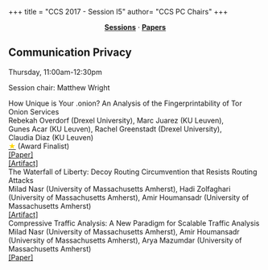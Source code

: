 +++
title = "CCS 2017 - Session I5"
author= "CCS PC Chairs"
+++
<center><a href="/sessions"><b>Sessions</b></a> &middot; <a href="/papers"><b>Papers</b></a></center>
<p>
<h2>Communication Privacy</h2>Thursday, 11:00am-12:30pm<p>Session chair: Matthew Wright<div class="bpaper"><span class="ptitle">How Unique is Your .onion? An Analysis of the Fingerprintability of Tor Onion Services</span></br><div class="pblock"><span class="author">Rebekah&nbsp;Overdorf</span> <span class="institution">(Drexel University)</span>, <span class="author">Marc&nbsp;Juarez</span> <span class="institution">(KU Leuven)</span>, <span class="author">Gunes&nbsp;Acar</span> <span class="institution">(KU Leuven)</span>, <span class="author">Rachel&nbsp;Greenstadt</span> <span class="institution">(Drexel University)</span>, <span class="author">Claudia&nbsp;Diaz</span> <span class="institution">(KU Leuven)</span><br><div class="pextra"><a href="/finalists"><font color="#FFD700">&#9733;</font></a> (Award Finalist)<br><a href="https://arxiv.org/abs/1708.08475">[Paper]</a><br><a href="https://cosic.esat.kuleuven.be/fingerprintability/">[Artifact]</a><br></div></div></div><div class="bpaper"><span class="ptitle">The Waterfall of Liberty: Decoy Routing Circumvention that Resists Routing Attacks</span></br><div class="pblock"><span class="author">Milad&nbsp;Nasr</span> <span class="institution">(University of Massachusetts Amherst)</span>, <span class="author">Hadi&nbsp;Zolfaghari</span> <span class="institution">(University of Massachusetts Amherst)</span>, <span class="author">Amir&nbsp;Houmansadr</span> <span class="institution">(University of Massachusetts Amherst)</span><br><div class="pextra"><a href="https://github.com/SPIN-UMass/waterfall">[Artifact]</a><br></div></div></div><div class="bpaper"><span class="ptitle">Compressive Traffic Analysis: A New Paradigm for Scalable Traffic Analysis</span></br><div class="pblock"><span class="author">Milad&nbsp;Nasr</span> <span class="institution">(University of Massachusetts Amherst)</span>, <span class="author">Amir&nbsp;Houmansadr</span> <span class="institution">(University of Massachusetts Amherst)</span>, <span class="author">Arya&nbsp;Mazumdar</span> <span class="institution">(University of Massachusetts Amherst)</span><br><div class="pextra"><a href="http://people.cs.umass.edu/~milad/papers/compress_CCS.pdf">[Paper]</a><br></div></div></div>
